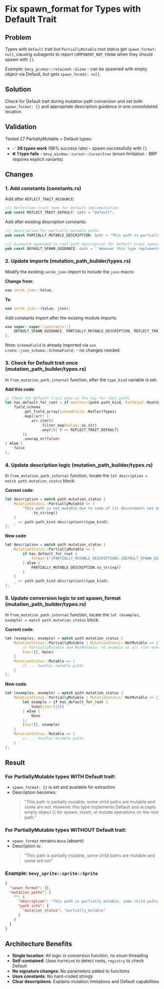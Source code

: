 # Fix spawn_format for Types with Default Trait

## Problem
Types with `Default` trait but `PartiallyMutable` root status get `spawn_format: null`, causing subagents to report `COMPONENT_NOT_FOUND` when they should spawn with `{}`.

Example: `bevy_gizmos::retained::Gizmo` - can be spawned with empty object via Default, but gets `spawn_format: null`.

## Solution
Check for Default trait during mutation path conversion and set both `spawn_format: {}` and appropriate description guidance in one consolidated location.

## Validation
Tested 27 PartiallyMutable + Default types:
- ✅ **26 types work** (96% success rate) - spawn successfully with `{}`
- ❌ **1 type fails** - `bevy_window::cursor::CursorIcon` (enum limitation - BRP requires explicit variants)

## Changes

### 1. Add constants (constants.rs)

Add after `REFLECT_TRAIT_RESOURCE`:

```rust
/// Reflection trait name for Default implementation
pub const REFLECT_TRAIT_DEFAULT: &str = "Default";
```

Add after existing description constants:

```rust
/// Description for partially mutable paths
pub const PARTIALLY_MUTABLE_DESCRIPTION: &str = "This path is partially mutable, some child paths are mutable and some are not";

/// Guidance appended to root path description for Default trait spawning
pub const DEFAULT_SPAWN_GUIDANCE: &str = " However this type implements Default and accepts empty object {} for spawn, insert, or mutate operations on the root path.";
```

### 2. Update imports (mutation_path_builder/types.rs)

Modify the existing `serde_json` import to include the `json` macro:

**Change from**:
```rust
use serde_json::Value;
```

**To**:
```rust
use serde_json::{Value, json};
```

Add constants import after the existing module imports:

```rust
use super::super::constants::{
    DEFAULT_SPAWN_GUIDANCE, PARTIALLY_MUTABLE_DESCRIPTION, REFLECT_TRAIT_DEFAULT,
};
```

Note: `SchemaField` is already imported via `use crate::json_schema::SchemaField;` - no changes needed.

### 3. Check for Default trait once (mutation_path_builder/types.rs)

In `from_mutation_path_internal` function, after the `type_kind` variable is set:

**Add this code**:
```rust
// Check for Default trait once at the top for root paths
let has_default_for_root = if matches!(path.path_kind, PathKind::RootValue) {
    field_schema
        .get_field_array(SchemaField::ReflectTypes)
        .map(|arr| {
            arr.iter()
                .filter_map(Value::as_str)
                .any(|t| t == REFLECT_TRAIT_DEFAULT)
        })
        .unwrap_or(false)
} else {
    false
};
```

### 4. Update description logic (mutation_path_builder/types.rs)

In `from_mutation_path_internal` function, locate the `let description = match path.mutation_status` block:

**Current code**:
```rust
let description = match path.mutation_status {
    MutationStatus::PartiallyMutable => {
        "This path is not mutable due to some of its descendants not being mutable"
            .to_string()
    }
    _ => path.path_kind.description(&type_kind),
};
```

**New code**:
```rust
let description = match path.mutation_status {
    MutationStatus::PartiallyMutable => {
        if has_default_for_root {
            format!("{PARTIALLY_MUTABLE_DESCRIPTION}.{DEFAULT_SPAWN_GUIDANCE}")
        } else {
            PARTIALLY_MUTABLE_DESCRIPTION.to_string()
        }
    }
    _ => path.path_kind.description(&type_kind),
};
```

### 5. Update conversion logic to set spawn_format (mutation_path_builder/types.rs)

In `from_mutation_path_internal` function, locate the `let (examples, example) = match path.mutation_status` block:

**Current code**:
```rust
let (examples, example) = match path.mutation_status {
    MutationStatus::PartiallyMutable | MutationStatus::NotMutable => {
        // PartiallyMutable and NotMutable: no example at all (not even null)
        (vec![], None)
    }
    MutationStatus::Mutable => {
        // ... handles mutable paths
    }
};
```

**New code**:
```rust
let (examples, example) = match path.mutation_status {
    MutationStatus::PartiallyMutable | MutationStatus::NotMutable => {
        let example = if has_default_for_root {
            Some(json!({}))
        } else {
            None
        };
        (vec![], example)
    }
    MutationStatus::Mutable => {
        // ... handles mutable paths
    }
};
```

## Result

### For PartiallyMutable types WITH Default trait:
- `spawn_format: {}` is set and available for extraction
- Description becomes:
  > "This path is partially mutable, some child paths are mutable and some are not. However this type implements Default and accepts empty object {} for spawn, insert, or mutate operations on the root path."

### For PartiallyMutable types WITHOUT Default trait:
- `spawn_format` remains `None` (absent)
- Description is:
  > "This path is partially mutable, some child paths are mutable and some are not"

### Example: `bevy_sprite::sprite::Sprite`
```json
{
  "spawn_format": {},
  "mutation_paths": {
    "": {
      "description": "This path is partially mutable, some child paths are mutable and some are not. However this type implements Default and accepts empty object {} for spawn, insert, or mutate operations on the root path.",
      "path_info": {
        "mutation_status": "partially_mutable"
      }
    }
  }
}
```

## Architecture Benefits

- **Single location**: All logic in conversion function, no enum threading
- **Self-contained**: Uses `PathKind` to detect roots, `registry` to check Default
- **No signature changes**: No parameters added to functions
- **Uses constants**: No hard-coded strings
- **Clear descriptions**: Explains mutation limitations and Default capabilities
